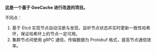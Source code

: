 **这是一个基于 GeeCache 进行改造的项目。**

不同点：

1. 基于 Etcd 实现节点自动注册与发现，监听节点状态并实时更新一致性哈希环，保证哈希环上的节点一定可用。
2. 集群节点间使用 gRPC 通信，传输数据为 Protobuf 格式，提高节点通信效率。
